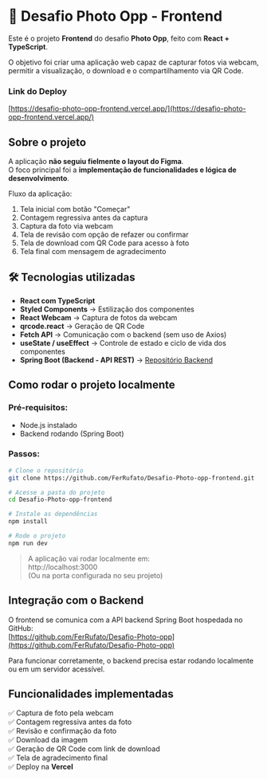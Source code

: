# 📸 Desafio Photo Opp - Frontend

Este é o projeto **Frontend** do desafio **Photo Opp**, feito com **React + TypeScript**.

O objetivo foi criar uma aplicação web capaz de capturar fotos via webcam, permitir a visualização, o download e o compartilhamento via QR Code.

###  Link do Deploy

 [https://desafio-photo-opp-frontend.vercel.app/](https://desafio-photo-opp-frontend.vercel.app/)

##  Sobre o projeto

A aplicação **não seguiu fielmente o layout do Figma**.  
O foco principal foi a **implementação de funcionalidades e lógica de desenvolvimento**.

Fluxo da aplicação:

1. Tela inicial com botão "Começar"
2. Contagem regressiva antes da captura
3. Captura da foto via webcam
4. Tela de revisão com opção de refazer ou confirmar
5. Tela de download com QR Code para acesso à foto
6. Tela final com mensagem de agradecimento

## 🛠 Tecnologias utilizadas

- **React com TypeScript**
- **Styled Components** → Estilização dos componentes
- **React Webcam** → Captura de fotos da webcam
- **qrcode.react** → Geração de QR Code
- **Fetch API** → Comunicação com o backend (sem uso de Axios)
- **useState / useEffect** → Controle de estado e ciclo de vida dos componentes
- **Spring Boot (Backend - API REST)** → [Repositório Backend](https://github.com/FerRufato/Desafio-Photo-opp)

##  Como rodar o projeto localmente

### Pré-requisitos:
- Node.js instalado
- Backend rodando (Spring Boot)

### Passos:

```bash
# Clone o repositório
git clone https://github.com/FerRufato/Desafio-Photo-opp-frontend.git

# Acesse a pasta do projeto
cd Desafio-Photo-opp-frontend

# Instale as dependências
npm install

# Rode o projeto
npm run dev
```

> A aplicação vai rodar localmente em:  
http://localhost:3000  
(Ou na porta configurada no seu projeto)

##  Integração com o Backend

O frontend se comunica com a API backend Spring Boot hospedada no GitHub:  
 [https://github.com/FerRufato/Desafio-Photo-opp](https://github.com/FerRufato/Desafio-Photo-opp)

Para funcionar corretamente, o backend precisa estar rodando localmente ou em um servidor acessível.

##  Funcionalidades implementadas

✅ Captura de foto pela webcam  
✅ Contagem regressiva antes da foto  
✅ Revisão e confirmação da foto  
✅ Download da imagem  
✅ Geração de QR Code com link de download  
✅ Tela de agradecimento final  
✅ Deploy na **Vercel**
